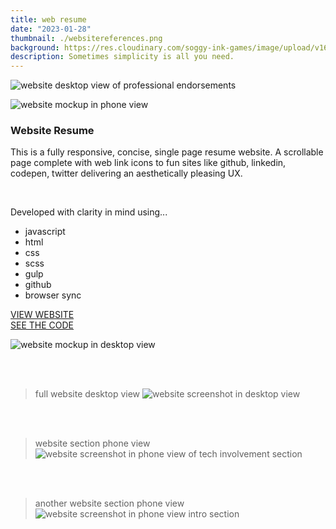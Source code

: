 ```yaml
---
title: web resume
date: "2023-01-28"
thumbnail: ./websitereferences.png
background: https://res.cloudinary.com/soggy-ink-games/image/upload/v1697642993/website.png
description: Sometimes simplicity is all you need.
---
```


![website desktop view of professional endorsements](https://res.cloudinary.com/soggy-ink-games/image/upload/v1675133672/portfolio/websitereferences_hxkd0o.png)

![website mockup in phone view](https://res.cloudinary.com/soggy-ink-games/image/upload/v1675008930/portfolio/iphonemock_uu8src.gif)

### Website Resume

This is a fully responsive, concise, single page resume website. A scrollable page complete with web link icons to fun sites like github, linkedin, codepen, twitter delivering an aesthetically pleasing UX.

<br>

Developed with clarity in mind using...

- javascript
- html
- css
- scss
- gulp
- github
- browser sync

[VIEW WEBSITE](https://anaizing.github.io/web-resume/)
<br>
[SEE THE CODE](https://github.com/Anaizing/web-resume)

![website mockup in desktop view](https://res.cloudinary.com/soggy-ink-games/image/upload/v1675009049/portfolio/laptopmock_d9758g.gif)

<br>
<br>

> full website desktop view
> ![website screenshot in desktop view](https://res.cloudinary.com/soggy-ink-games/image/upload/v1675009106/portfolio/webpagelaptop_xlosqr.png)

<br>
<br>

> website section phone view
> ![website screenshot in phone view of tech involvement section](https://res.cloudinary.com/soggy-ink-games/image/upload/v1675009189/portfolio/screenshotphone_mfpyjs.png)

<br>
<br>

> another website section phone view
> ![website screenshot in phone view intro section](https://res.cloudinary.com/soggy-ink-games/image/upload/v1675009234/portfolio/screenshotphonetop_ak5mxo.png)

